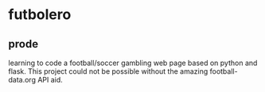 # futbolero 
## prode

learning to code a football/soccer gambling web page based on python and flask. This project could not be possible without the amazing football-data.org API aid.
